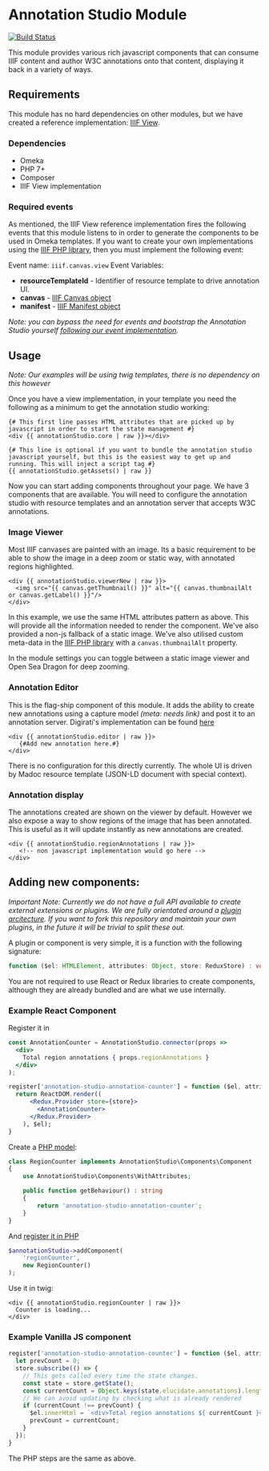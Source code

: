 # Annotation Studio Module
[![Build Status](https://travis-ci.com/digirati-co-uk/omeka-annotation-studio-module.svg?token=a5qCzEBD9SzwsGr2LNL2&branch=master)](https://travis-ci.com/digirati-co-uk/omeka-annotation-studio-module)

This module provides various rich javascript components that can consume IIIF content and author W3C annotations onto that content, displaying it back in a variety of ways.

## Requirements
This module has no hard dependencies on other modules, but we have created a reference implementation: [IIIF View](https://github.com/digirati-co-uk/omeka-iiif-view-module). 

### Dependencies
- Omeka
- PHP 7+
- Composer
- IIIF View implementation

### Required events
As mentioned, the IIIF View reference implementation fires the following events that this module listens to in order to generate the components to be used in Omeka templates. If you want to create your own implementations using the [IIIF PHP library](github.com/digirati-co-uk/iiif-php), then you must implement the following event:

Event name: `iiif.canvas.view`
Event Variables:
- **resourceTemplateId** - Identifier of resource template to drive annotation UI.
- **canvas** - [IIIF Canvas object](https://github.com/digirati-co-uk/iiif-php/blob/master/src/Model/Canvas.php)
- **manifest** - [IIIF Manifest object](https://github.com/digirati-co-uk/iiif-php/blob/master/src/Model/Manifest.php)

_Note: you can bypass the need for events and bootstrap the Annotation Studio yourself [following our event implementation](https://github.com/digirati-co-uk/omeka-annotation-studio-module/blob/master/Module.php#L89)._

## Usage
_Note: Our examples will be using twig templates, there is no dependency on this however_

Once you have a view implementation, in your template you need the following as a minimum to get the annotation studio working:
```twig
{# This first line passes HTML attributes that are picked up by javascript in order to start the state management #}
<div {{ annotationStudio.core | raw }}></div>

{# This line is optional if you want to bundle the annotation studio javascript yourself, but this is the easiest way to get up and running. This will inject a script tag #}
{{ annotationStudio.getAssets() | raw }}
```

Now you can start adding components throughout your page. We have 3 components that are available. You will need to configure the annotation studio with resource templates and an annotation server that accepts W3C annotations. 

### Image Viewer
Most IIIF canvases are painted with an image. Its a basic requirement to be able to show the image in a deep zoom or static way, with annotated regions highlighted.
```twig
<div {{ annotationStudio.viewerNew | raw }}>
  <img src="{{ canvas.getThumbnail() }}" alt="{{ canvas.thumbnailAlt or canvas.getLabel() }}"/>
</div>
```
In this example, we use the same HTML attributes pattern as above. This will provide all the information needed to render the component. We've also provided a non-js fallback of a static image. We've also utilised custom meta-data in the [IIIF PHP library](https://github.com/digirati-co-uk/iiif-php/blob/master/src/Model/WithMetaData.php#L31) with a `canvas.thumbnailAlt` property.

In the module settings you can toggle between a static image viewer and Open Sea Dragon for deep zooming. 

### Annotation Editor
This is the flag-ship component of this module. It adds the ability to create new annotations using a capture model _(meta: needs link)_ and post it to an annotation server. Digirati's implementation can be found [here](https://github.com/dlcs/elucidate-server)
```twig
<div {{ annotationStudio.editor | raw }}>
   {#Add new annotation here.#}
</div>
```
There is no configuration for this directly currently. The whole UI is driven by Madoc resource template (JSON-LD document with special context).

### Annotation display
The annotations created are shown on the viewer by default. However we also expose a way to show regions of the image that has been annotated. This is useful as it will update instantly as new annotations are created.
```twig
<div {{ annotationStudio.regionAnnotations | raw }}>
   <!-- non javascript implementation would go here -->
</div>
```

## Adding new components:
_Important Note: Currently we do not have a full API available to create external extensions or plugins. We are fully orientated around a [plugin arcitecture](https://github.com/digirati-co-uk/omeka-annotation-studio-module/blob/master/asset/src/index.js#L23). If you want to fork this repository and maintain your own plugins, in the future it will be trivial to split these out._

A plugin or component is very simple, it is a function with the following signature:
```typescript
function ($el: HTMLElement, attributes: Object, store: ReduxStore) : void
```

You are not required to use React or Redux libraries to create components, although they are already bundled and are what we use internally.

### Example React Component
Register it in 
```jsx
const AnnotationCounter = AnnotationStudio.connector(props =>
  <div>
    Total region annotations { props.regionAnnotations }
  </div>
);

register['annotation-studio-annotation-counter'] = function ($el, attributes, store) {
  return ReactDOM.render((
      <Redux.Provider store={store}>
        <AnnotationCounter>
      </Redux.Provider>
    ), $el);
}
```

Create a [PHP model](https://github.com/digirati-co-uk/omeka-annotation-studio-module/blob/master/src/Components/RegionAnnotations.php):
```php
class RegionCounter implements AnnotationStudio\Components\Component 
{
    use AnnotationStudio\Components\WithAttributes;

    public function getBehaviour() : string
    {
        return 'annotation-studio-annotation-counter';
    }
}
```

And [register it in PHP](https://github.com/digirati-co-uk/omeka-annotation-studio-module/blob/master/Module.php#L99)
```php
$annotationStudio->addComponent(
    'regionCounter',
    new RegionCounter()
);
```

Use it in twig:

```twig
<div {{ annotationStudio.regionCounter | raw }}>
  Counter is loading...
</div>
```

### Example Vanilla JS component
```javascript
register['annotation-studio-annotation-counter'] = function ($el, attributes, store) {
  let prevCount = 0;
  store.subscribe(() => {
    // This gets called every time the state changes.
    const state = store.getState();
    const currentCount = Object.keys(state.elucidate.annotations).length;
    // We can avoid updating by checking what is already rendered
    if (currentCount !== prevCount) {
      $el.innerHtml = `<div>Total region annotations ${ currentCount }</div>`;
      prevCount = currentCount;
    }
  });
}
```

The PHP steps are the same as above.

